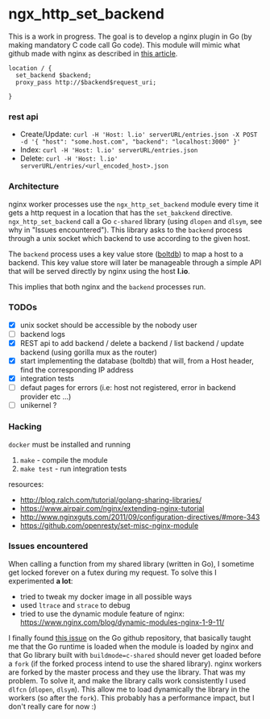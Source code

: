 # ngx_http_set_backend

This is a work in progress. The goal is to develop a nginx plugin in Go (by making mandatory C code call Go code). This module will mimic what github made with nginx as described in [this article](http://githubengineering.com/rearchitecting-github-pages/).

````
location / {
  set_backend $backend;
  proxy_pass http://$backend$request_uri;
  
}
````

### rest api

- Create/Update: `curl -H 'Host: l.io' serverURL/entries.json -X POST -d '{ "host": "some.host.com", "backend": "localhost:3000" }'`
- Index: `curl -H 'Host: l.io' serverURL/entries.json `
- Delete: `curl -H 'Host: l.io' serverURL/entries/<url_encoded_host>.json`

### Architecture

nginx worker processes use the `ngx_http_set_backend` module every time it gets a http request in a location that has the `set_bakckend` directive. `ngx_http_set_backend` call a Go `c-shared` library (using `dlopen` and `dlsym`, see why in "Issues encountered"). This library asks to the `backend` process through a unix socket which backend to use according to the given host.

The `backend` process uses a key value store ([boltdb](https://github.com/boltdb/bolt)) to map a host to a backend. This key value store will later be manageable through a simple API that will be served directly by nginx using the host **l.io**.

This implies that both nginx and the `backend` processes run.

### TODOs
- [x] unix socket should be accessible by the nobody user
- [ ] backend logs
- [x] REST api to add backend / delete a backend / list backend / update backend (using gorilla mux as the router)
- [x] start implementing the database (boltdb) that will, from a Host header, find the corresponding IP address
- [x] integration tests
- [ ] defaut pages for errors (i.e: host not registered, error in backend provider etc ...)
- [ ] unikernel ?

### Hacking

`docker` must be installed and running

1. `make` - compile the module
2. `make test` - run integration tests

resources:
- http://blog.ralch.com/tutorial/golang-sharing-libraries/
- https://www.airpair.com/nginx/extending-nginx-tutorial
- http://www.nginxguts.com/2011/09/configuration-directives/#more-343
- https://github.com/openresty/set-misc-nginx-module

### Issues encountered

When calling a function from my shared library (written in Go), I sometime get locked forever on a futex during my request. To solve this I experimented **a lot**:
- tried to tweak my docker image in all possible ways
- used `ltrace` and `strace` to debug
- tried to use the dynamic module feature of nginx: https://www.nginx.com/blog/dynamic-modules-nginx-1-9-11/

I finally found [this issue](https://github.com/golang/go/issues/12873) on the Go github repository, that basically taught me that the Go runtime is loaded when the module is loaded by nginx and that Go library built with `buildmode=c-shared` should never get loaded before a `fork` (if the forked process intend to use the shared library). nginx workers are forked by the master process and they use the library. That was my problem. To solve it, and make the library calls work consistently I used `dlfcn` (`dlopen`, `dlsym`). This allow me to load dynamically the library in the workers (so after the `fork`). This probably has a performance impact, but I don't really care for now :)
